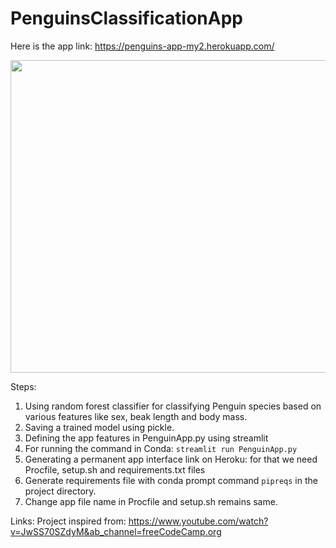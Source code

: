 # PenguinsClassificationApp


Here is the app link: https://penguins-app-my2.herokuapp.com/

<p align="center">
<img src="https://i.natgeofe.com/k/88de42b8-764c-40d2-89ee-e72d55dc95b8/emperor-penguin-chicks_4x3.jpg" width="700" height="500">
</p>

Steps:
1. Using random forest classifier for classifying Penguin species based on various features like sex, beak length and body mass.
2. Saving a trained model using pickle.
3. Defining the app features in PenguinApp.py using streamlit
4. For running the command in Conda: ``` streamlit run PenguinApp.py  ```
5. Generating a permanent app interface link on Heroku: for that we need Procfile, setup.sh and requirements.txt files
6. Generate requirements file with conda prompt command ``` pipreqs ``` in the project directory.
7. Change app file name in Procfile and setup.sh remains same.






Links:
Project inspired from: https://www.youtube.com/watch?v=JwSS70SZdyM&ab_channel=freeCodeCamp.org

